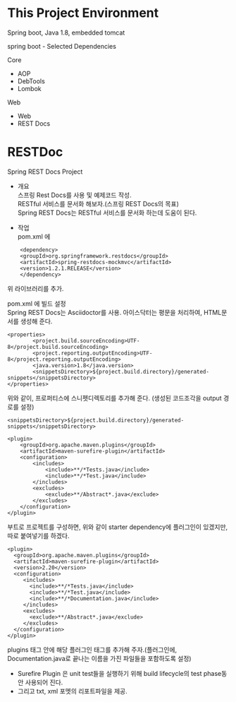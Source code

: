 # This Project Environment
Spring boot, Java 1.8, embedded tomcat <br>

spring boot - Selected Dependencies

Core
- AOP
- DebTools
- Lombok

Web
- Web
- REST Docs

# RESTDoc
Spring REST Docs Project <br>

- 개요 <br>
스프링 Rest Docs를 사용 및 예제코드 작성. <br>
RESTful 서비스를 문서화 해보자.(스프링 REST Docs의 목표) <br>
Spring REST Docs는 RESTful 서비스를 문서화 하는데 도움이 된다. <br>

- 작업 <br>
pom.xml 에 <br>
 ```
     <dependency>
     <groupId>org.springframework.restdocs</groupId>
     <artifactId>spring-restdocs-mockmvc</artifactId>
     <version>1.2.1.RELEASE</version>
     </dependency>
 ```
위 라이브러리를 추가. <br>

pom.xml 에 빌드 설정<br>
Spring REST Docs는 Asciidoctor를 사용. 아이스닥터는 평문을 처리하여, HTML문서를 생성해 준다. <br>

```
<properties>
        <project.build.sourceEncoding>UTF-8</project.build.sourceEncoding>
        <project.reporting.outputEncoding>UTF-8</project.reporting.outputEncoding>
        <java.version>1.8</java.version>
        <snippetsDirectory>${project.build.directory}/generated-snippets</snippetsDirectory>
</properties>
```

위와 같이, 프로퍼티스에 스니펫디렉토리를 추가해 준다. (생성된 코드조각을 output 경로를 설정)
```
<snippetsDirectory>${project.build.directory}/generated-snippets</snippetsDirectory>
```

```
<plugin>
	<groupId>org.apache.maven.plugins</groupId>
	<artifactId>maven-surefire-plugin</artifactId>
	<configuration>
   		<includes>
		    <include>**/*Tests.java</include>
		    <include>**/*Test.java</include>
    	</includes>
	    <excludes>
		    <exclude>**/Abstract*.java</exclude>
	    </excludes>
	</configuration>
</plugin>
```
부트로 프로젝트를 구성하면, 위와 같이 starter dependency에 플러그인이 있겠지만, 따로 붙여넣기를 하겠다.

```
<plugin>
  <groupId>org.apache.maven.plugins</groupId>
  <artifactId>maven-surefire-plugin</artifactId>
  <version>2.20</version>
  <configuration>
     <includes>
       <include>**/*Tests.java</include>
       <include>**/*Test.java</include>
       <include>**/*Documentation.java</include>
     </includes>
     <excludes>
       <exclude>**/Abstract*.java</exclude>
     </excludes>
  </configuration>
</plugin>
```
plugins 태그 안에 해당 플러그인 태그를 추가해 주자.(플러그인에, Documentation.java로 끝나는 이름을 가진 파일들을 포함하도록 설정) <br>
* Surefire Plugin 은 unit test들을 실행하기 위해 build lifecycle의 test phase동안 사용되어 진다. 
* 그리고 txt, xml 포멧의 리포트파일을 제공. <br>





